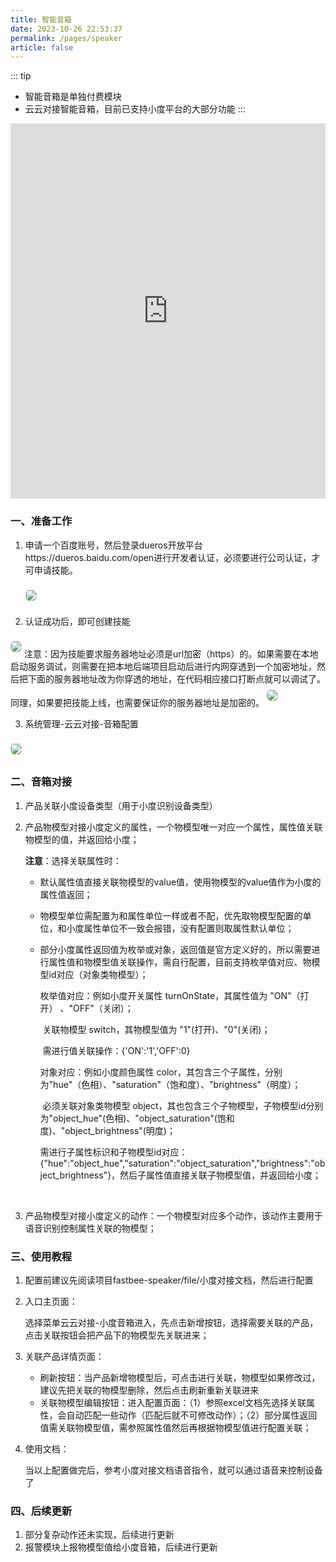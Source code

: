 ```yaml
---
title: 智能音箱
date: 2023-10-26 22:53:37
permalink: /pages/speaker
article: false
---
```


::: tip
* 智能音箱是单独付费模块
* 云云对接智能音箱，目前已支持小度平台的大部分功能
:::


<iframe id="embed_dom" name="embed_dom" frameborder="0" style="display:block;width:100%;height:600px;" src="https://www.processon.com/embed/6561581833955724ba6e53a1"></iframe>

### 一、准备工作

1. 申请一个百度账号，然后登录dueros开放平台https://dueros.baidu.com/open进行开发者认证，必须要进行公司认证，才可申请技能。

   <img src="../png/speaker01.png" style="border:1px solid #ccc;border-radius:6px;margin:8px 0;" />

2. 认证成功后，即可创建技能

  <img src="../png/speaker02.png" style="border:1px solid #ccc;border-radius:6px;margin:8px 0;" />
注意：因为技能要求服务器地址必须是url加密（https）的。如果需要在本地启动服务调试，则需要在把本地后端项目启动后进行内网穿透到一个加密地址，然后把下面的服务器地址改为你穿透的地址，在代码相应接口打断点就可以调试了。同理，如果要把技能上线，也需要保证你的服务器地址是加密的。

  <img src="../png/speaker03.png" style="border:1px solid #ccc;border-radius:6px;margin:8px 0;" />

3. 系统管理-云云对接-音箱配置

  <img src="../png/speaker04.png" style="border:1px solid #ccc;border-radius:6px;margin:8px 0;" />

### 二、音箱对接

1. 产品关联小度设备类型（用于小度识别设备类型）

2. 产品物模型对接小度定义的属性，一个物模型唯一对应一个属性，属性值关联物模型的值，并返回给小度；

   **注意**：选择关联属性时：

   * 默认属性值直接关联物模型的value值，使用物模型的value值作为小度的属性值返回；

   * 物模型单位需配置为和属性单位一样或者不配，优先取物模型配置的单位，和小度属性单位不一致会报错，没有配置则取属性默认单位；

   * 部分小度属性返回值为枚举或对象，返回值是官方定义好的，所以需要进行属性值和物模型值关联操作，需自行配置，目前支持枚举值对应、物模型id对应（对象类物模型）；

     枚举值对应：例如小度开关属性 turnOnState，其属性值为 "ON"（打开） 、"OFF"（关闭）；

     ​						关联物模型 switch，其物模型值为 "1"(打开)、"0"(关闭)；

     ​						需进行值关联操作：{'ON':'1','OFF':0}

     对象对应：例如小度颜色属性 color，其包含三个子属性，分别为"hue"（色相）、"saturation"（饱和度）、"brightness"（明度）；

     ​					必须关联对象类物模型 object，其也包含三个子物模型，子物模型id分别为"object_hue"(色相)、"object_saturation"(饱和度)、"object_brightness"(明度)；

     ​					需进行子属性标识和子物模型id对应：{"hue":"object_hue","saturation":"object_saturation","brightness":"object_brightness"}，然后子属性值直接关联子物模型值，并返回给小度；

     ​      

3. 产品物模型对接小度定义的动作：一个物模型对应多个动作，该动作主要用于语音识别控制属性关联的物模型；

### 三、使用教程

1. 配置前建议先阅读项目fastbee-speaker/file/小度对接文档，然后进行配置

2. 入口主页面：

   选择菜单云云对接-小度音箱进入，先点击新增按钮，选择需要关联的产品，点击关联按钮会把产品下的物模型先关联进来；

3. 关联产品详情页面：

   - 刷新按钮：当产品新增物模型后，可点击进行关联，物模型如果修改过，建议先把关联的物模型删除，然后点击刷新重新关联进来
   - 关联物模型编辑按钮：进入配置页面：（1）参照excel文档先选择关联属性，会自动匹配一些动作（匹配后就不可修改动作）；（2）部分属性返回值需关联物模型值，需参照属性值然后再根据物模型值进行配置关联；

5. 使用文档：

   当以上配置做完后，参考小度对接文档语音指令，就可以通过语音来控制设备了

### 四、后续更新

1. 部分复杂动作还未实现，后续进行更新
2. 报警模块上报物模型值给小度音箱，后续进行更新
